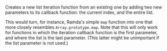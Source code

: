 Creates a new list iteration function from an existing one by adding two new parameters to its callback function: the current index, and the entire list.

This would turn, for instance, Ramda's simple `map` function into one that more closely resembles `Array.prototype.map`. Note that this will only work for functions in which the iteration callback function is the first parameter, and where the list is the last parameter. (This latter might be unimportant if the list parameter is not used.)
